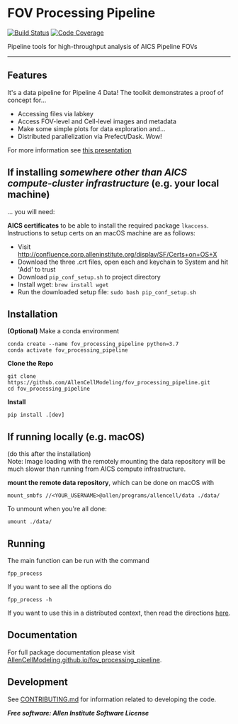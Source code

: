 # FOV Processing Pipeline

[![Build Status](https://github.com/AllenCellModeling/fov_processing_pipeline/workflows/Build%20Master/badge.svg)](https://github.com/AllenCellModeling/fov_processing_pipeline/actions)
[![Code Coverage](https://codecov.io/gh/AllenCellModeling/fov_processing_pipeline/branch/master/graph/badge.svg)](https://codecov.io/gh/AllenCellModeling/fov_processing_pipeline)

Pipeline tools for high-throughput analysis of AICS Pipeline FOVs

---

## Features
It's a data pipeline for Pipeline 4 Data!
The toolkit demonstrates a proof of concept for...
* Accessing files via labkey
* Access FOV-level and Cell-level images and metadata
* Make some simple plots for data exploration
and...
* Distributed parallelization via Prefect/Dask. Wow!

For more information see [this presentation](https://docs.google.com/presentation/d/13nFQ0KDxBti7Vgont6fcrv0gaE3NaGr-Deb-aNl2xLY/edit?usp=sharing)


## If installing *somewhere other than AICS compute-cluster infrastructure* (e.g. your local machine)
... you will need:

**AICS certificates** to be able to install the required package `lkaccess`. Instructions to setup certs on an macOS machine are as follows:

- Visit http://confluence.corp.alleninstitute.org/display/SF/Certs+on+OS+X
- Download the three .crt files, open each and keychain to System and hit 'Add' to trust
- Download `pip_conf_setup.sh` to project directory
- Install wget: `brew install wget`
- Run the downloaded setup file: `sudo bash pip_conf_setup.sh`

## Installation
**(Optional)** Make a conda environment
```
conda create --name fov_processing_pipeline python=3.7  
conda activate fov_processing_pipeline
```

**Clone the Repo**
```
git clone https://github.com/AllenCellModeling/fov_processing_pipeline.git
cd fov_processing_pipeline
```

**Install**  
```
pip install .[dev]
```

## If running locally (e.g. macOS)
(do this after the installation)  
Note: Image loading with the remotely mounting the data repository will be much slower than running from AICS compute infrastructure.

**mount the remote data repository**, which can be done on macOS with 

```
mount_smbfs //<YOUR_USERNAME>@allen/programs/allencell/data ./data/
```

To unmount when you're all done:

```
umount ./data/
```

## Running
The main function can be run with the command
```
fpp_process
```

If you want to see all the options do
```
fpp_process -h
```

If you want to use this in a distributed context, then read the directions [here](./docs/distributed_instructions.md).

## Documentation
For full package documentation please visit [AllenCellModeling.github.io/fov_processing_pipeline](https://AllenCellModeling.github.io/fov_processing_pipeline).

## Development
See [CONTRIBUTING.md](CONTRIBUTING.md) for information related to developing the code.

***Free software: Allen Institute Software License***